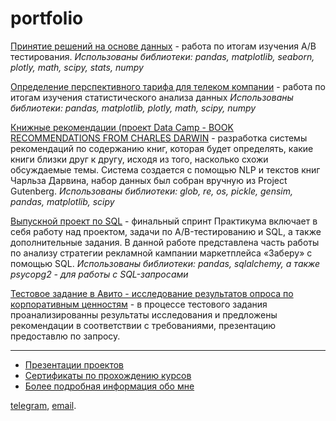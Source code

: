 # portfolio
 [Принятие решений на основе данных](https://github.com/asaydn/code-example/blob/master/%D0%9F%D1%80%D0%B8%D0%BD%D1%8F%D1%82%D0%B8%D0%B5%20%D1%80%D0%B5%D1%88%D0%B5%D0%BD%D0%B8%D0%B9%20%D0%B2%20%D0%B1%D0%B8%D0%B7%D0%BD%D0%B5%D1%81%D0%B5%20%D0%BD%D0%B0%20%D0%BE%D1%81%D0%BD%D0%BE%D0%B2%D0%B5%20%D0%B4%D0%B0%D0%BD%D0%BD%D1%8B%D1%85%20AB%20test%20.ipynb) - работа по итогам изучения A/B тестирования.
 *Использованы библиотеки: pandas, matplotlib, seaborn, plotly, math, scipy, stats, numpy*
 
[Определение перспективного тарифа для телеком компании](https://github.com/asaydn/code-example/blob/master/%D0%9E%D0%BF%D1%80%D0%B5%D0%B4%D0%B5%D0%BB%D0%B5%D0%BD%D0%B8%D0%B5%20%D0%BF%D0%B5%D1%80%D1%81%D0%BF%D0%B5%D0%BA%D1%82%D0%B8%D0%B2%D0%BD%D0%BE%D0%B3%D0%BE%20%D1%82%D0%B0%D1%80%D0%B8%D1%84%D0%B0%20%D0%B4%D0%BB%D1%8F%20%D1%82%D0%B5%D0%BB%D0%B5%D0%BA%D0%BE%D0%BC%20%D0%BA%D0%BE%D0%BC%D0%BF%D0%B0%D0%BD%D0%B8%D0%B8.ipynb) - работа по итогам изучения статистического анализа данных
 *Использованы библиотеки: pandas, matplotlib, plotly, math, scipy, numpy*
 
[Книжные рекомендации (проект Data Camp - BOOK RECOMMENDATIONS FROM CHARLES DARWIN](https://github.com/asaydn/code-example/blob/master/Book%20Recommendations%20from%20Charles%20Darwin.ipynb) - разработка системы рекомендаций по содержанию книг, которая будет определять, какие книги близки друг к другу, исходя из того, насколько схожи обсуждаемые темы. Система создается с помощью NLP и текстов книг Чарльза Дарвина, набор данных был собран вручную из Project Gutenberg.
*Использованы библиотеки: glob, re, os, pickle, gensim, pandas, matplotlib, scipy*

[Выпускной проект по SQL](https://mybinder.org/v2/gh/asaydn/ypr/master?filepath=sql-shushurina.ipynb) - финальный спринт Практикума включает в себя работу над проектом, задачи по A/B-тестированию и SQL, а также дополнительные задания. В данной работе представлена часть работы по анализу стратегии рекламной кампании маркетплейса «Заберу» с помощью SQL. 
*Использованы библиотеки: pandas, sqlalchemy, а также psycopg2 - для работы с SQL-запросами*

[Тестовое задание в Авито - исследование результатов опроса по корпоративным ценностям](https://mybinder.org/v2/gh/asaydn/code-example/master?filepath=%D0%A0%D0%B5%D0%B7%D1%83%D0%BB%D1%8C%D1%82%D0%B0%D1%82%D1%8B%20%D0%B8%D1%81%D1%81%D0%BB%D0%B5%D0%B4%D0%BE%D0%B2%D0%B0%D0%BD%D0%B8%D1%8F.ipynb) - в процессе тестового задания проанализированны результаты исследования и предложены рекомендации в соответствии с требованиями, презентацию предоставлю по запросу.

---

- [Презентации проектов](https://drive.google.com/open?id=12Vm813jVMxHpoBOxjSlxyrDgQuhODsju)
- [Сертификаты по прохождению курсов](https://drive.google.com/drive/folders/1c3UrmdUGMMRQPB8-BFj6h79sLZu9dsNd?usp=sharing)
- [Более подробная информация обо мне](http://aboutshu.tilda.ws/)


[telegram](https://t.me/aaaaaaaaaaashu), [email](email:shushurinaa@gmail.com).
 
